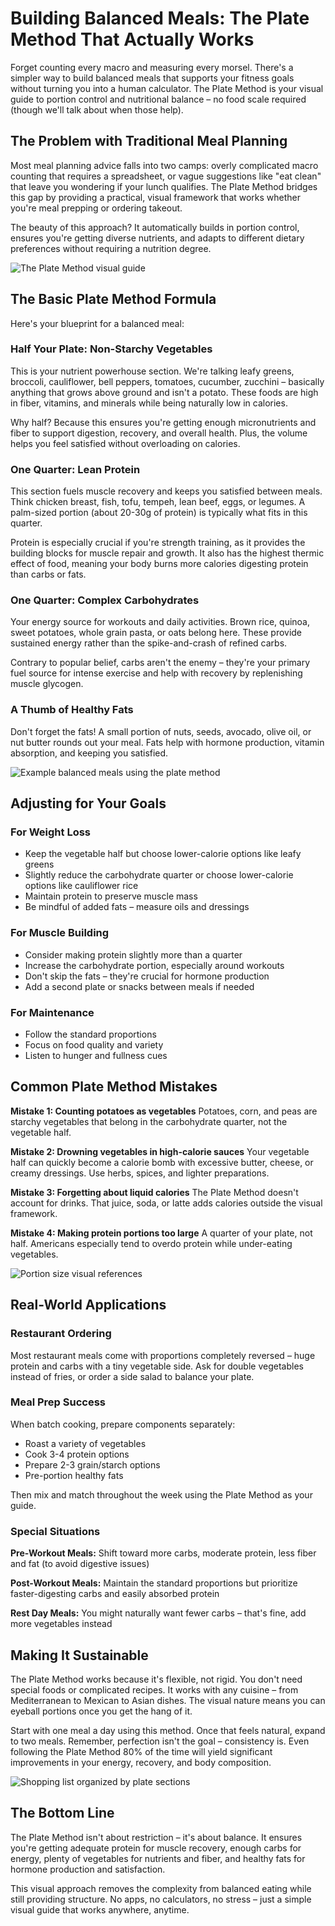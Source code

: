 # Building Balanced Meals: The Plate Method That Actually Works

Forget counting every macro and measuring every morsel. There's a simpler way to build balanced meals that supports your fitness goals without turning you into a human calculator. The Plate Method is your visual guide to portion control and nutritional balance – no food scale required (though we'll talk about when those help).

## The Problem with Traditional Meal Planning

Most meal planning advice falls into two camps: overly complicated macro counting that requires a spreadsheet, or vague suggestions like "eat clean" that leave you wondering if your lunch qualifies. The Plate Method bridges this gap by providing a practical, visual framework that works whether you're meal prepping or ordering takeout.

The beauty of this approach? It automatically builds in portion control, ensures you're getting diverse nutrients, and adapts to different dietary preferences without requiring a nutrition degree.

![The Plate Method visual guide](/images/knowledge-base/550e8400-e29b-41d4-a716-446655440007/plate-method-guide.png)

## The Basic Plate Method Formula

Here's your blueprint for a balanced meal:

### Half Your Plate: Non-Starchy Vegetables
This is your nutrient powerhouse section. We're talking leafy greens, broccoli, cauliflower, bell peppers, tomatoes, cucumber, zucchini – basically anything that grows above ground and isn't a potato. These foods are high in fiber, vitamins, and minerals while being naturally low in calories.

Why half? Because this ensures you're getting enough micronutrients and fiber to support digestion, recovery, and overall health. Plus, the volume helps you feel satisfied without overloading on calories.

### One Quarter: Lean Protein
This section fuels muscle recovery and keeps you satisfied between meals. Think chicken breast, fish, tofu, tempeh, lean beef, eggs, or legumes. A palm-sized portion (about 20-30g of protein) is typically what fits in this quarter.

Protein is especially crucial if you're strength training, as it provides the building blocks for muscle repair and growth. It also has the highest thermic effect of food, meaning your body burns more calories digesting protein than carbs or fats.

### One Quarter: Complex Carbohydrates
Your energy source for workouts and daily activities. Brown rice, quinoa, sweet potatoes, whole grain pasta, or oats belong here. These provide sustained energy rather than the spike-and-crash of refined carbs.

Contrary to popular belief, carbs aren't the enemy – they're your primary fuel source for intense exercise and help with recovery by replenishing muscle glycogen.

### A Thumb of Healthy Fats
Don't forget the fats! A small portion of nuts, seeds, avocado, olive oil, or nut butter rounds out your meal. Fats help with hormone production, vitamin absorption, and keeping you satisfied.

![Example balanced meals using the plate method](/images/knowledge-base/550e8400-e29b-41d4-a716-446655440007/meal-examples.png)

## Adjusting for Your Goals

### For Weight Loss
- Keep the vegetable half but choose lower-calorie options like leafy greens
- Slightly reduce the carbohydrate quarter or choose lower-calorie options like cauliflower rice
- Maintain protein to preserve muscle mass
- Be mindful of added fats – measure oils and dressings

### For Muscle Building
- Consider making protein slightly more than a quarter
- Increase the carbohydrate portion, especially around workouts
- Don't skip the fats – they're crucial for hormone production
- Add a second plate or snacks between meals if needed

### For Maintenance
- Follow the standard proportions
- Focus on food quality and variety
- Listen to hunger and fullness cues

## Common Plate Method Mistakes

**Mistake 1: Counting potatoes as vegetables**
Potatoes, corn, and peas are starchy vegetables that belong in the carbohydrate quarter, not the vegetable half.

**Mistake 2: Drowning vegetables in high-calorie sauces**
Your vegetable half can quickly become a calorie bomb with excessive butter, cheese, or creamy dressings. Use herbs, spices, and lighter preparations.

**Mistake 3: Forgetting about liquid calories**
The Plate Method doesn't account for drinks. That juice, soda, or latte adds calories outside the visual framework.

**Mistake 4: Making protein portions too large**
A quarter of your plate, not half. Americans especially tend to overdo protein while under-eating vegetables.

![Portion size visual references](/images/knowledge-base/550e8400-e29b-41d4-a716-446655440007/portion-guides.png)

## Real-World Applications

### Restaurant Ordering
Most restaurant meals come with proportions completely reversed – huge protein and carbs with a tiny vegetable side. Ask for double vegetables instead of fries, or order a side salad to balance your plate.

### Meal Prep Success
When batch cooking, prepare components separately:
- Roast a variety of vegetables
- Cook 3-4 protein options
- Prepare 2-3 grain/starch options
- Pre-portion healthy fats

Then mix and match throughout the week using the Plate Method as your guide.

### Special Situations

**Pre-Workout Meals:** Shift toward more carbs, moderate protein, less fiber and fat (to avoid digestive issues)

**Post-Workout Meals:** Maintain the standard proportions but prioritize faster-digesting carbs and easily absorbed protein

**Rest Day Meals:** You might naturally want fewer carbs – that's fine, add more vegetables instead

## Making It Sustainable

The Plate Method works because it's flexible, not rigid. You don't need special foods or complicated recipes. It works with any cuisine – from Mediterranean to Mexican to Asian dishes. The visual nature means you can eyeball portions once you get the hang of it.

Start with one meal a day using this method. Once that feels natural, expand to two meals. Remember, perfection isn't the goal – consistency is. Even following the Plate Method 80% of the time will yield significant improvements in your energy, recovery, and body composition.

![Shopping list organized by plate sections](/images/knowledge-base/550e8400-e29b-41d4-a716-446655440007/shopping-list.png)

## The Bottom Line

The Plate Method isn't about restriction – it's about balance. It ensures you're getting adequate protein for muscle recovery, enough carbs for energy, plenty of vegetables for nutrients and fiber, and healthy fats for hormone production and satisfaction. 

This visual approach removes the complexity from balanced eating while still providing structure. No apps, no calculators, no stress – just a simple visual guide that works anywhere, anytime.